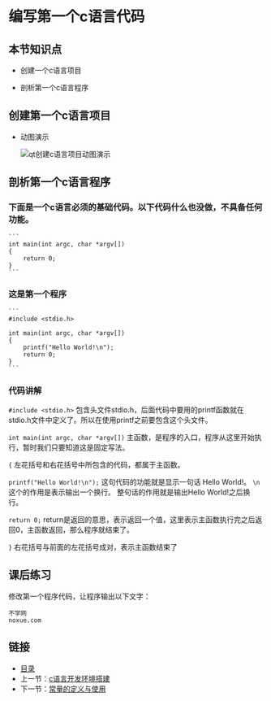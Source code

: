 # 编写第一个c语言代码

## 本节知识点

* 创建一个c语言项目

* 剖析第一个c语言程序

## 创建第一个c语言项目

* 动图演示

    ![qt创建c语言项目动图演示](images/qt_new_project.gif)


## 剖析第一个c语言程序


### 下面是一个c语言必须的基础代码。以下代码什么也没做，不具备任何功能。
    ```
    int main(int argc, char *argv[])
    {
        return 0;
    }
    ```

### 这是第一个程序

    ```
    #include <stdio.h>
    
    int main(int argc, char *argv[])
    {
        printf("Hello World!\n");
        return 0;
    }
    ```
### 代码讲解

`#include <stdio.h>` 包含头文件stdio.h，后面代码中要用的printf函数就在stdio.h文件中定义了。所以在使用printf之前要包含这个头文件。

`int main(int argc, char *argv[])` 主函数，是程序的入口，程序从这里开始执行，暂时我们只要知道这是固定写法。

`{` 左花括号和右花括号中所包含的代码，都属于主函数。

`printf("Hello World!\n");` 这句代码的功能就是显示一句话 Hello World!。 `\n` 这个的作用是表示输出一个换行。 整句话的作用就是输出Hello World!之后换行。

`return 0;` return是返回的意思，表示返回一个值，这里表示主函数执行完之后返回0，主函数返回，那么程序就结束了。

`}` 右花括号与前面的左花括号成对，表示主函数结束了


## 课后练习

修改第一个程序代码，让程序输出以下文字：

```
不学网
noxue.com
```



## 链接

- [目录](summary.md)
- 上一节：[c语言开发环境搭建](02.1.md)
- 下一节：[常量的定义与使用](03.1.md)
